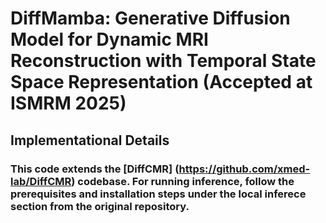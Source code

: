 # DiffMamba: Generative Diffusion Model for Dynamic MRI Reconstruction with Temporal State Space Representation (Accepted at ISMRM 2025)

## Implementational Details
### This code extends the [DiffCMR] (https://github.com/xmed-lab/DiffCMR) codebase. For running inference, follow the prerequisites and installation steps under the local inferece section from the original repository.
